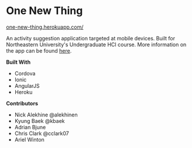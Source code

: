 # One New Thing
[one-new-thing.herokuapp.com/](https://one-new-thing.herokuapp.com/)

An activity suggestion application targeted at mobile devices. Built for Northeastern University's Undergraduate HCI course. More information on the app can be found [here](http://is4300project.nickalekhine.com).

__Built With__
- Cordova
- Ionic
- AngularJS
- Heroku

__Contributors__
- Nick Alekhine @alekhinen
- Kyung Baek @kbaek
- Adrian Bjune
- Chris Clark @cclark07
- Ariel Winton
